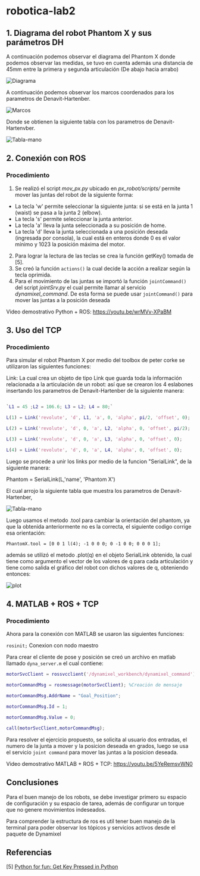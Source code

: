 # robotica-lab2
## 1. Diagrama del robot Phantom X y sus parámetros DH
A continuación podemos observar el diagrama del Phantom X donde podemos observar las medidas, se tuvo en cuenta además una distancia de 45mm entre la primera y segunda articulación (De abajo hacia arrabo)

![Diagrama](diagrama-1.png "Diagrama")

A continuación podemos observar los marcos coordenados para los parametros de Denavit-Hartenber.

![Marcos](robot-dh.png "Marcos")

Donde se obtienen la siguiente tabla con los parametros de Denavit-Hartenvber.

![Tabla-mano](tablas-dh-mano.png "Tabla-mano")

## 2. Conexión con ROS
### Procedimiento
1. Se realizó el script *mov_px.py* ubicado en *px_robot/scripts/* permite mover las juntas del robot de la siguiente forma:
- La tecla 'w' permite seleccionar la siguiente junta: si se está en la junta 1 (waist) se pasa a la junta 2 (elbow).
- La tecla 's' permite seleccionar la junta anterior.
- La tecla 'a' lleva la junta seleccionada a su posición de home.
- La tecla 'd' lleva la junta seleccionada a una posición deseada (ingresada por consola), la cual está en enteros donde 0 es el valor mínimo y 1023 la posición máxima del motor.

2. Para lograr la lectura de las teclas se crea la función getKey() tomada de [5].
3. Se creó la función `actions()` la cual decide la acción a realizar según la tecla oprimida.
4. Para el movimiento de las juntas se importó la función `jointCommand()` del script *jointSrv.py* el cual permite llamar al servicio *dynamixel_command*. De esta forma se puede usar `jointCommand()` para mover las juntas a la posición deseada

Video demostrativo Python + ROS: https://youtu.be/wrMVv-XPaBM

## 3. Uso del TCP
### Procedimiento

Para simular el robot Phantom X por medio del toolbox de peter corke se utilizaron las siguientes funciones:

Link: La cual crea un objeto de tipo Link que guarda toda la información relacionada a la articulación de un robot: así que se crearon los 4 eslabones insertando los parametros de Denavit-Hartenber de la siguiente manera:

 ```matlab
 
`L1 = 45 ;L2 = 106.6; L3 = L2; L4 = 80;` 

L(1) = Link('revolute', 'd', L1, 'a', 0, 'alpha', pi/2, 'offset', 0);

L(2) = Link('revolute', 'd', 0, 'a', L2, 'alpha', 0, 'offset', pi/2);  

L(3) = Link('revolute', 'd', 0, 'a', L3, 'alpha', 0, 'offset', 0);  

L(4) = Link('revolute', 'd', 0, 'a', L4, 'alpha', 0, 'offset', 0);  

```


Luego se procede a unir los links por medio de la funcion "SerialLink", de la siguiente manera:

Phantom = SerialLink(L,'name', 'Phantom X')

El cual arrojo la siguiente tabla que muestra los parametros de Denavit-Hartenber,

![Tabla-mano](tabla-dh.png "Tabla-mano")

Luego usamos el metodo .tool para cambiar la orientación del phantom, ya que la obtenida anteriormente no es la correcta, el siguiente codigo corrige esa orientación:

`PhantomX.tool = [0 0 1 l(4); -1 0 0 0; 0 -1 0 0; 0 0 0 1];` 

 además se utilizó el metodo .plot(q) en el objeto SerialLink obtenido, la cual tiene como argumento el vector de los valores de q para cada articulación y tiene como salida el gráfico del robot con dichos valores de q, obteniendo entonces:
 
 ![plot](plot_q.png "Plot q")


## 4. MATLAB + ROS + TCP

### Procedimiento
 
 Ahora para la conexión con MATLAB se usaron las siguientes funciones:
 
 `rosinit;` Conexion con nodo maestro  

Para crear el cliente de pose y posición se creó un archivo en matlab llamado `dyna_server.m` el cual contiene:  

```matlab
motorSvcClient = rossvcclient('/dynamixel_workbench/dynamixel_command'); %Creación de cliente de pose y posición  

motorCommandMsg = rosmessage(motorSvcClient); %Creación de mensaje  

motorCommandMsg.AddrName = "Goal_Position";  

motorCommandMsg.Id = 1;  

motorCommandMsg.Value = 0;  

call(motorSvcClient,motorCommandMsg);  

```

Para resolver el ejercicio propuesto, se solicita al usuario dos entradas, el numero de la junta a mover y la posicion deseada en grados, luego se usa el servicio `joint command` para mover las juntas a la posicion deseada.

Video demostrativo MATLAB + ROS + TCP: https://youtu.be/5YeRemsvWN0

## Conclusiones

Para el buen manejo de los robots, se debe investigar primero su espacio de configuración y su espacio de tarea, además de configurar un torque que no genere movimientos indeseados.  

Para comprender la estructura de ros es util tener buen manejo de la terminal para poder observar los tópicos y servicios activos desde el paquete de Dynamixel
## Referencias
[5] [Python for fun: Get Key Pressed in Python](http://python4fun.blogspot.com/2008/06/get-key-press-in-python.html)
